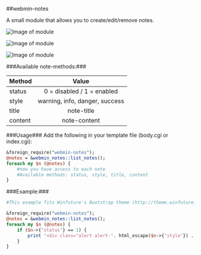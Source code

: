 ##webmin-notes

A small module that allows you to create/edit/remove notes.

![Image of module](http://i.imgur.com/Yfa6rDI.png)

![Image of module](http://i.imgur.com/R1pTHFp.png)

![Image of module](http://i.imgur.com/H7GItww.png)


###Available note-methods:###

| Method        | Value           
| ------------- |:-------------:
| status      	| 0 = disabled / 1 = enabled
| style      	| warning, info, danger, success
| title      	| note-title
| content      	| note-content


###Usage###
Add the following in your template file (body.cgi or index.cgi):

```perl
&foreign_require("webmin-notes");
@notes = &webmin_notes::list_notes();
foreach my $n (@notes) {
	#now you have access to each note
	#Available methods: status, style, title, content
}
```


###Example:###
```perl
#This example fits Winfuture's Bootstrap theme (http://theme.winfuture.it/)

&foreign_require("webmin-notes");
@notes = &webmin_notes::list_notes();
foreach my $n (@notes) {
	if ($n->{'status'} == 1) {
		print '<div class="alert alert-'. html_escape($n->{'style'}) .'" role="alert"><b>'. html_escape($n->{'title'}) .'</b> '. html_escape($n->{'content'}) . "</div>\n";
	}
}
```